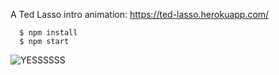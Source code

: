 A Ted Lasso intro animation: https://ted-lasso.herokuapp.com/

```
  $ npm install
  $ npm start
```

![YESSSSSS](https://p195.p4.n0.cdn.getcloudapp.com/items/DOu9jPQ7/yesss.gif)
